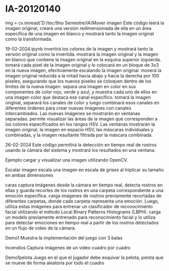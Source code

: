 # IA-20120140
img = cv.imread('D:/tec/9no Semestre/IA/Mover imagen
Este código leerá la imagen original, creará una versión redimensionada de ella en un área específica de una imagen en blanco y mostrará tanto la imagen original como la transformada.

19-02-2024.ipynb
invertirá los colores de la imagen y mostrará tanto la versión original como la invertida.
mostrará la imagen original y la imagen en blanco que contiene la imagen original en la esquina superior izquierda.
tomará cada píxel de la imagen original y lo colocará en un bloque de 3x3 en la nueva imagen, efectivamente escalando la imagen original.
moverá la imagen original reducida a la mitad hacia abajo y hacia la derecha por 100 píxeles, asegurando que los nuevos píxeles se coloquen dentro de los límites de la nueva imagen.
separa una imagen en color en sus componentes de color rojo, verde y azul, y muestra cada uno de ellos en una imagen color que destaca ese canal específico.
tomará la imagen original, separará los canales de color y luego combinará esos canales en diferentes órdenes para crear nuevas imágenes con canales intercambiados. Las nuevas imágenes se mostrarán en ventanas separadas.
permite visualizar las áreas de la imagen que corresponden a los colores especificados en los rangos HSV. Las ventanas mostrarán la imagen original, la imagen en espacio HSV, las máscaras individuales y combinadas, y la imagen resultante filtrada por la máscara combinada.

26-02-2024
Este código permitirá la detección en tiempo real de rostros usando la cámara del sistema y mostrará los resultados en una ventana.

Ejemplo
cargar y visualizar una imagen utilizando OpenCV.

Escalar imagen
escala una imagen en escala de grises al triplicar su tamaño en ambas dimensiones

caras
captura imágenes desde la cámara en tiempo real, detecta rostros en ellas y guarda recortes de los rostros en una carpeta correspondiente a una emoción específica.
carga imágenes de rostros previamente recortadas de diferentes carpetas, donde cada carpeta representa una emoción. Luego, utiliza estas imágenes para entrenar un clasificador de reconocimiento facial utilizando el método Local Binary Patterns Histograms (LBPH).
carga un modelo previamente entrenado para reconocimiento facial y lo utiliza para detectar emociones en tiempo real a partir de los rostros detectados en un flujo de video de la cámara.

Demo1
Muestra la implementación del juego con 3 balas

Incendios
Captura imágenes de un video cuadro por cuadro

Demo1pelota
Juego en el que el jugador debe esquivar la pelota, pelota que se mueve de forma aleatoria por todo el cuadro
